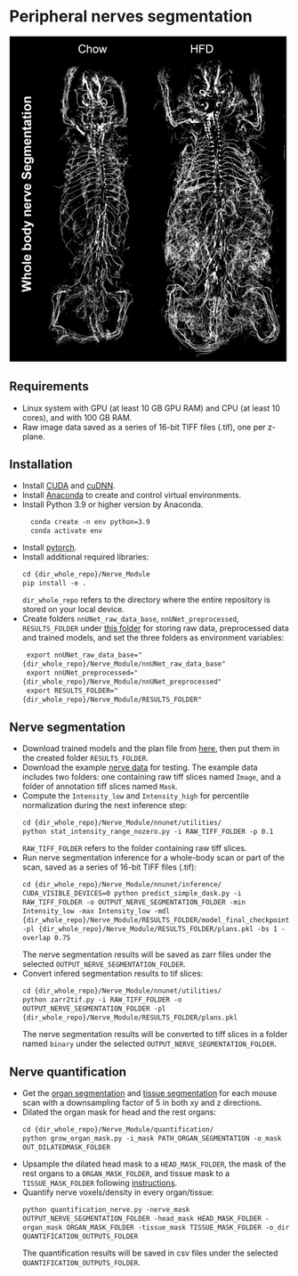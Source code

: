 # Peripheral nerves segmentation
<img src="nerve_seg_example.png" width="500">

## Requirements
* Linux system with GPU (at least 10 GB GPU RAM) and CPU (at least 10 cores), and with 100 GB RAM.  
* Raw image data saved as a series of 16-bit TIFF files (.tif), one per z-plane. 
  
## Installation
* Install [CUDA](https://developer.nvidia.com/cuda-toolkit) and [cuDNN](https://developer.nvidia.com/cudnn).
* Install [Anaconda](https://www.anaconda.com/download#downloads) to create and control virtual environments.
* Install Python 3.9 or higher version by Anaconda.
  ```
    conda create -n env python=3.9
	conda activate env
	```
* Install [pytorch](https://pytorch.org/get-started/locally/).
* Install additional required libraries:
     ```
     cd {dir_whole_repo}/Nerve_Module
     pip install -e .
	```
  `dir_whole_repo` refers to the directory where the entire repository is stored on your local device.
* Create folders `nnUNet_raw_data_base`, `nnUNet_preprocessed`, `RESULTS_FOLDER` under [this folder](../Nerve_Module/) for storing raw data, preprocessed data and trained models, and set the three folders as environment variables:
  ```
   export nnUNet_raw_data_base="{dir_whole_repo}/Nerve_Module/nnUNet_raw_data_base"
   export nnUNet_preprocessed="{dir_whole_repo}/Nerve_Module/nnUNet_preprocessed"
   export RESULTS_FOLDER="{dir_whole_repo}/Nerve_Module/RESULTS_FOLDER"
	```  
  
## Nerve segmentation
* Download trained models and the plan file from [here](../models/nerve_segmentation), then put them in the created folder `RESULTS_FOLDER`.
* Download the example [nerve data](../Nerve_Module/example_data) for testing. The example data includes two folders: one containing raw tiff slices named `Image`, and a folder of annotation tiff slices named `Mask`.
* Compute the `Intensity_low` and `Intensity_high` for percentile normalization during the next inference step:
  ```
  cd {dir_whole_repo}/Nerve_Module/nnunet/utilities/
  python stat_intensity_range_nozero.py -i RAW_TIFF_FOLDER -p 0.1
	``` 
  `RAW_TIFF_FOLDER` refers to the folder containing raw tiff slices.
* Run nerve segmentation inference for a whole-body scan or part of the scan, saved as a series of 16-bit TIFF files (.tif):
  ```
  cd {dir_whole_repo}/Nerve_Module/nnunet/inference/
  CUDA_VISIBLE_DEVICES=0 python predict_simple_dask.py -i RAW_TIFF_FOLDER -o OUTPUT_NERVE_SEGMENTATION_FOLDER -min Intensity_low -max Intensity_low -mdl {dir_whole_repo}/Nerve_Module/RESULTS_FOLDER/model_final_checkpoint.model -pl {dir_whole_repo}/Nerve_Module/RESULTS_FOLDER/plans.pkl -bs 1 -overlap 0.75
	```  
  The nerve segmentation results will be saved as zarr files under the selected `OUTPUT_NERVE_SEGMENTATION_FOLDER`.
* Convert infered segmentation results to tif slices:
  ```
  cd {dir_whole_repo}/Nerve_Module/nnunet/utilities/
  python zarr2tif.py -i RAW_TIFF_FOLDER -o OUTPUT_NERVE_SEGMENTATION_FOLDER -pl {dir_whole_repo}/Nerve_Module/RESULTS_FOLDER/plans.pkl
	```  
  The nerve segmentation results will be converted to tiff slices in a folder named `binary` under the selected `OUTPUT_NERVE_SEGMENTATION_FOLDER`.
## Nerve quantification
* Get the [organ segmentation](../Tissue_Module/Organ_Segmentation.ipynb) and [tissue segmentation](../Tissue_Module/Tissue_segmentation.ipynb) for each mouse scan with a downsampling factor of 5 in both xy and z directions.
* Dilated the organ mask for head and the rest organs:
  ```
  cd {dir_whole_repo}/Nerve_Module/quantification/
  python grow_organ_mask.py -i_mask PATH_ORGAN_SEGMENTATION -o_mask OUT_DILATEDMASK_FOLDER
	``` 
* Upsample the dilated head mask to a `HEAD_MASK_FOLDER`, the mask of the rest organs to a `ORGAN_MASK_FOLDER`, and tissue mask to a `TISSUE_MASK_FOLDER` following [instructions](../Tissue_Module/Organ_Segmentation.ipynb).
* Quantify nerve voxels/density in every organ/tissue:
  ```
  python quantification_nerve.py -nerve_mask OUTPUT_NERVE_SEGMENTATION_FOLDER -head_mask HEAD_MASK_FOLDER -organ_mask ORGAN_MASK_FOLDER -tissue_mask TISSUE_MASK_FOLDER -o_dir QUANTIFICATION_OUTPUTS_FOLDER
	```  
  The quantification results will be saved in csv files under the selected `QUANTIFICATION_OUTPUTS_FOLDER`.
